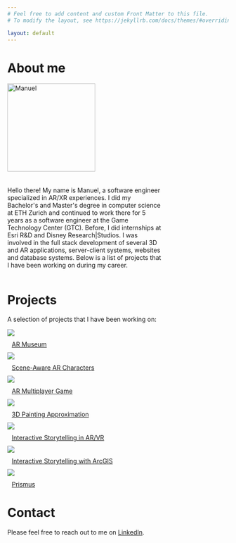 ```yaml
---
# Feel free to add content and custom Front Matter to this file.
# To modify the layout, see https://jekyllrb.com/docs/themes/#overriding-theme-defaults

layout: default
---
```


# About me
<img style="float:left; width:200px; margin-right:20px;" src="assets/img/manu2.png" alt="Manuel">
 <div style="float:left; width:70%; display:flex; align-items:center; margin-top:20px;">
    <p>
    Hello there! My name is Manuel, a software engineer specialized in AR/XR experiences. I did my Bachelor's and Master's degree in computer science at <a src="https://ethz.ch/">ETH Zurich</a> and continued to work there for 5 years as a software engineer at the <a src="https://gtc.inf.ethz.ch/">Game Technology Center (GTC)</a>. Before, I did internships at Esri R&D and Disney Research|Studios. I was involved in the full stack development of several 3D and AR applications, server-client systems, websites and database systems. Below is a list of projects that I have been working on during my career. 
    </p>
</div>

<div style="clear:both; float:none;"></div> 

# Projects
A selection of projects that I have been working on:
<div class="projects-grid">
    <div class="project-tile">
        <a href="projects/ar-museum" class="expand">
            <img src="assets/img/Static Teaser CAGO.jpg" class="expand">
            <div class="project-tile-banner">
                <p style="margin: 10px;">AR Museum</p>
            </div>
        </a>
    </div>
    <div class="project-tile">
        <a href="projects/ar-Characters" class="expand">
            <img src="assets/img/piperSitting.jpg" class="expand">
            <div class="project-tile-banner">
                <p style="margin: 10px;">Scene-Aware AR Characters</p>
            </div>
        </a>
    </div>
    <div class="project-tile">
        <a href="projects/gtm" class="expand">
            <img src="assets/img/GTM2.png" class="expand">
            <div class="project-tile-banner">
                <p style="margin: 10px;">AR Multiplayer Game</p>
            </div>
        </a>
    </div>
    <div class="project-tile">
        <a href="projects/bachelor-thesis" class="expand">
            <img src="assets/img/eleCubeComparison.jpg" class="expand">
            <div class="project-tile-banner">
                <p style="margin: 10px;">3D Painting Approximation</p>
            </div>
        </a>
    </div>
    <div class="project-tile">
        <a href="projects/master-thesis" class="expand">
            <img src="assets/img/spookyBedroom.png" class="expand">
            <div class="project-tile-banner">
                <p style="margin: 10px;">Interactive Storytelling in AR/VR</p>
            </div>
        </a>
    </div>
    <div class="project-tile">
         <a href="projects/esri" class="expand">
            <img src="assets/img/esri-cover.jpg" class="expand">
            <div class="project-tile-banner">
                <p style="margin: 10px;">Interactive Storytelling with ArcGIS</p>
            </div>
       </a>
    </div>
    <div class="project-tile">
        <a href="projects/prismus" class="expand">
            <img src="assets/img/prismus.jpg" class="expand">
            <div class="project-tile-banner">
                <p style="margin: 10px;">Prismus</p>
            </div>
        </a>
    </div>
</div>

# Contact
Please feel free to reach out to me on [LinkedIn](https://www.linkedin.com/in/manuel-braunschweiler-414872140/).